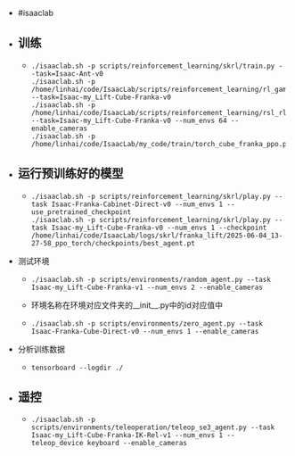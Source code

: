 - #isaaclab
- ## 训练
	- ```
	  ./isaaclab.sh -p scripts/reinforcement_learning/skrl/train.py --task=Isaac-Ant-v0
	  ./isaaclab.sh -p /home/linhai/code/IsaacLab/scripts/reinforcement_learning/rl_games/train.py --task=Isaac-my_Lift-Cube-Franka-v0
	  ./isaaclab.sh -p /home/linhai/code/IsaacLab/scripts/reinforcement_learning/rsl_rl/train.py --task=Isaac-my_Lift-Cube-Franka-v0 --num_envs 64 --enable_cameras
	  ./isaaclab.sh -p /home/linhai/code/IsaacLab/my_code/train/torch_cube_franka_ppo.py
	  ```
- ## 运行预训练好的模型
	- ```
	  ./isaaclab.sh -p scripts/reinforcement_learning/skrl/play.py --task Isaac-Franka-Cabinet-Direct-v0 --num_envs 1 --use_pretrained_checkpoint
	  ./isaaclab.sh -p scripts/reinforcement_learning/skrl/play.py --task Isaac-my_Lift-Cube-Franka-v0 --num_envs 1 --checkpoint /home/linhai/code/IsaacLab/logs/skrl/franka_lift/2025-06-04_13-27-58_ppo_torch/checkpoints/best_agent.pt
	  ```
- 测试环境
	- ```
	  ./isaaclab.sh -p scripts/environments/random_agent.py --task Isaac-my_Lift-Cube-Franka-v1 --num_envs 2 --enable_cameras
	  ```
	- 环境名称在环境对应文件夹的__init__.py中的id对应值中
	- ```
	  ./isaaclab.sh -p scripts/environments/zero_agent.py --task Isaac-Franka-Cube-Direct-v0 --num_envs 1 --enable_cameras
	  ```
- 分析训练数据
	- ```
	  tensorboard --logdir ./
	  ```
- ## 遥控
	- ```
	  ./isaaclab.sh -p scripts/environments/teleoperation/teleop_se3_agent.py --task Isaac-my_Lift-Cube-Franka-IK-Rel-v1 --num_envs 1 --teleop_device keyboard --enable_cameras 
	  ```